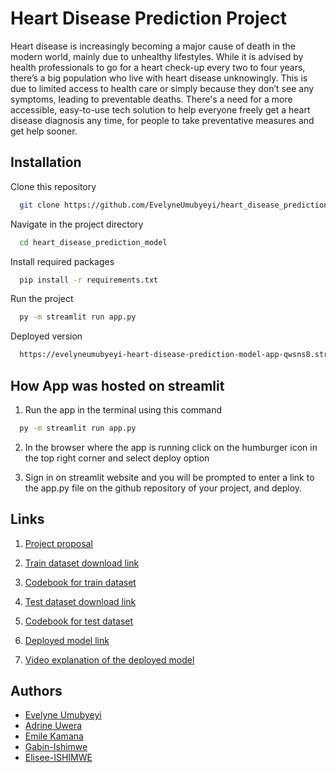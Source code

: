 # Heart Disease Prediction Project

Heart disease is increasingly becoming a major cause of death in the modern world, mainly due to unhealthy lifestyles. While it is advised by health professionals to go for a heart check-up every two to four years, there’s a big population who live with heart disease unknowingly. This is due to limited access to health care or simply because they don’t see any symptoms, leading to preventable deaths. There's a need for a more accessible, easy-to-use tech solution to help everyone freely get a heart disease diagnosis any time, for people to take preventative measures and get help sooner.

## Installation

Clone this repository

```bash
  git clone https://github.com/EvelyneUmubyeyi/heart_disease_prediction_model.git
```

Navigate in the project directory

```bash
  cd heart_disease_prediction_model
```

Install required packages

```bash
  pip install -r requirements.txt
```

Run the project

```bash
  py -m streamlit run app.py
```

Deployed version

```bash
  https://evelyneumubyeyi-heart-disease-prediction-model-app-qwsns8.streamlit.app/
```
## How App was hosted on streamlit
1. Run the app in the terminal using this command
```bash
  py -m streamlit run app.py
```
2. In the browser where the app is running click on the humburger icon in the top right corner and select deploy option

3. Sign in on streamlit website and you will be prompted to enter a link to the app.py file on the github repository of your project, and deploy.

## Links

1. [Project proposal](https://docs.google.com/document/d/1tUu05kNjuII5YLBLxnOP0_GM83YS6exObb6eBvz-9Yc/edit?usp=sharing)

2. [Train dataset download link](https://www.cdc.gov/brfss/annual_data/annual_2021.html)

3. [Codebook for train dataset](https://www.cdc.gov/brfss/annual_data/2021/pdf/codebook21_llcp-v2-508.pdf)

4. [Test dataset download link](https://www.cdc.gov/brfss/annual_data/annual_2019.html)

5. [Codebook for test dataset](https://www.cdc.gov/brfss/annual_data/2019/pdf/codebook19_llcp-v2-508.HTML)

6. [Deployed model link](https://evelyneumubyeyi-heart-disease-prediction-model-app-qwsns8.streamlit.app/)

7. [Video explanation of the deployed model](https://drive.google.com/file/d/1p0y4_PA2usE7kjRM7tzxL4PDRnRDPMAG/view?usp=sharing)

## Authors

- [Evelyne Umubyeyi](https://github.com/EvelyneUmubyeyi)
- [Adrine Uwera](https://github.com/AdrineUWERA)
- [Emile Kamana](https://github.com/emilekamana)
- [Gabin-Ishimwe](https://github.com/Gabin-ishimwe)
- [Elisee-ISHIMWE](https://github.com/Elisee-ISHIMWE)
